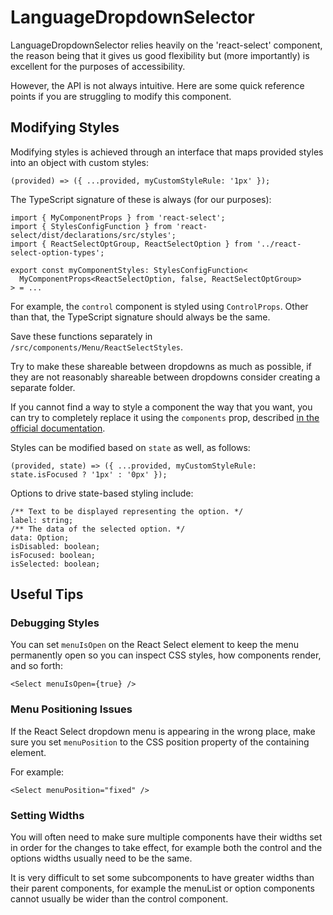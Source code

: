 # LanguageDropdownSelector

LanguageDropdownSelector relies heavily on the 'react-select' component, the reason being that it gives us good flexibility but (more importantly) is excellent for the purposes of accessibility.

However, the API is not always intuitive. Here are some quick reference points if you are struggling to modify this component.

## Modifying Styles

Modifying styles is achieved through an interface that maps provided styles into an object with custom styles:

```
(provided) => ({ ...provided, myCustomStyleRule: '1px' });
```

The TypeScript signature of these is always (for our purposes):

```
import { MyComponentProps } from 'react-select';
import { StylesConfigFunction } from 'react-select/dist/declarations/src/styles';
import { ReactSelectOptGroup, ReactSelectOption } from '../react-select-option-types';

export const myComponentStyles: StylesConfigFunction<
  MyComponentProps<ReactSelectOption, false, ReactSelectOptGroup>
> = ...
```

For example, the `control` component is styled using `ControlProps`. Other than that, the TypeScript signature should always be the same.

Save these functions separately in `/src/components/Menu/ReactSelectStyles`.

Try to make these shareable between dropdowns as much as possible, if they are not reasonably shareable between dropdowns consider creating a separate folder.

If you cannot find a way to style a component the way that you want, you can try to completely replace it using the `components` prop, described [in the official documentation](https://react-select.com/components).

Styles can be modified based on `state` as well, as follows:

```
(provided, state) => ({ ...provided, myCustomStyleRule: state.isFocused ? '1px' : '0px' });
```

Options to drive state-based styling include:

```
/** Text to be displayed representing the option. */
label: string;
/** The data of the selected option. */
data: Option;
isDisabled: boolean;
isFocused: boolean;
isSelected: boolean;
```

## Useful Tips

### Debugging Styles

You can set `menuIsOpen` on the React Select element to keep the menu permanently open so you can inspect CSS styles, how components render, and so forth:

```
<Select menuIsOpen={true} />
```

### Menu Positioning Issues

If the React Select dropdown menu is appearing in the wrong place, make sure you set `menuPosition` to the CSS position property of the containing element.

For example:

```
<Select menuPosition="fixed" />
```

### Setting Widths

You will often need to make sure multiple components have their widths set in order for the changes to take effect, for example both the control and the options widths usually need to be the same.

It is very difficult to set some subcomponents to have greater widths than their parent components, for example the menuList or option components cannot usually be wider than the control component.
